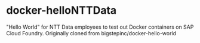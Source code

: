 # docker-helloNTTData

"Hello World" for NTT Data employees to test out Docker containers on SAP Cloud Foundry.
Originally cloned from bigstepinc/docker-hello-world
